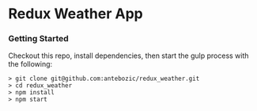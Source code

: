 # Redux Weather App

### Getting Started

Checkout this repo, install dependencies, then start the gulp process with the following:

```
> git clone git@github.com:antebozic/redux_weather.git
> cd redux_weather
> npm install
> npm start
```
